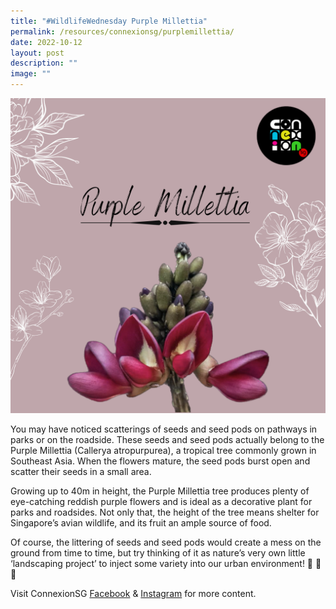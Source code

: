 ```yaml
---
title: "#WildlifeWednesday Purple Millettia"
permalink: /resources/connexionsg/purplemillettia/
date: 2022-10-12
layout: post
description: ""
image: ""
---
```

![](/images/connexionsg/2022/purple%20millletia.png)

You may have noticed scatterings of seeds and seed pods on pathways in parks or on the roadside. These seeds and seed pods actually belong to the Purple Millettia (Callerya atropurpurea), a tropical tree commonly grown in Southeast Asia. When the flowers mature, the seed pods burst open and scatter their seeds in a small area.

Growing up to 40m in height, the Purple Millettia tree produces plenty of eye-catching reddish purple flowers and is ideal as a decorative plant for parks and roadsides. Not only that, the height of the tree means shelter for Singapore’s avian wildlife, and its fruit an ample source of food.  

Of course, the littering of seeds and seed pods would create a mess on the ground from time to time, but try thinking of it as nature’s very own little ‘landscaping project’ to inject some variety into our urban environment! 🌸 🌼 🌷

Visit ConnexionSG [Facebook](https://www.facebook.com/ConnexionSG) & [Instagram](https://www.instagram.com/connexionsg/) for more content.